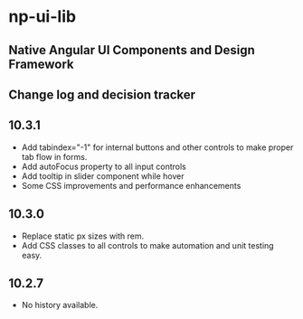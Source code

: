 # np-ui-lib  
## Native Angular UI Components and Design Framework
  
## Change log and decision tracker
  
## 10.3.1  
- Add tabindex="-1" for internal buttons and other controls to make proper tab flow in forms.  
- Add autoFocus property to all input controls  
- Add tooltip in slider component while hover
- Some CSS improvements and performance enhancements  

## 10.3.0  
- Replace static px sizes with rem.  
- Add CSS classes to all controls to make automation and unit testing easy.  
  
## 10.2.7   
- No history available.  